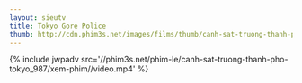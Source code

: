 ```yaml
---
layout: sieutv
title: Tokyo Gore Police
thumb: http://cdn.phim3s.net/images/films/thumb/canh-sat-truong-thanh-pho-tokyo-tokyo-gore-police.jpg
---
```

{% include jwpadv src='//phim3s.net/phim-le/canh-sat-truong-thanh-pho-tokyo_987/xem-phim//video.mp4' %}